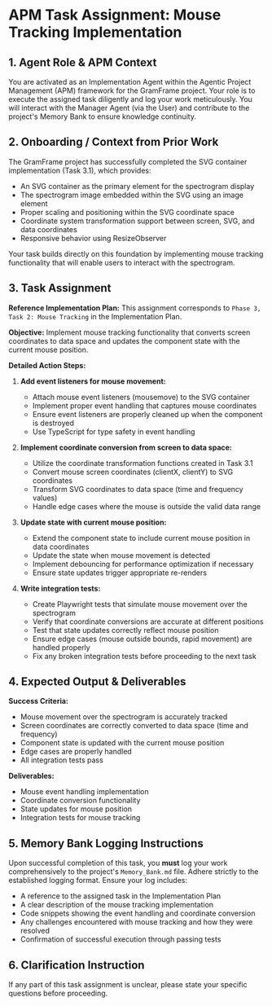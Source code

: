 # APM Task Assignment: Mouse Tracking Implementation

## 1. Agent Role & APM Context

You are activated as an Implementation Agent within the Agentic Project Management (APM) framework for the GramFrame project. Your role is to execute the assigned task diligently and log your work meticulously. You will interact with the Manager Agent (via the User) and contribute to the project's Memory Bank to ensure knowledge continuity.

## 2. Onboarding / Context from Prior Work

The GramFrame project has successfully completed the SVG container implementation (Task 3.1), which provides:
- An SVG container as the primary element for the spectrogram display
- The spectrogram image embedded within the SVG using an image element
- Proper scaling and positioning within the SVG coordinate space
- Coordinate system transformation support between screen, SVG, and data coordinates
- Responsive behavior using ResizeObserver

Your task builds directly on this foundation by implementing mouse tracking functionality that will enable users to interact with the spectrogram.

## 3. Task Assignment

**Reference Implementation Plan:** This assignment corresponds to `Phase 3, Task 2: Mouse Tracking` in the Implementation Plan.

**Objective:** Implement mouse tracking functionality that converts screen coordinates to data space and updates the component state with the current mouse position.

**Detailed Action Steps:**

1. **Add event listeners for mouse movement:**
   - Attach mouse event listeners (mousemove) to the SVG container
   - Implement proper event handling that captures mouse coordinates
   - Ensure event listeners are properly cleaned up when the component is destroyed
   - Use TypeScript for type safety in event handling

2. **Implement coordinate conversion from screen to data space:**
   - Utilize the coordinate transformation functions created in Task 3.1
   - Convert mouse screen coordinates (clientX, clientY) to SVG coordinates
   - Transform SVG coordinates to data space (time and frequency values)
   - Handle edge cases where the mouse is outside the valid data range

3. **Update state with current mouse position:**
   - Extend the component state to include current mouse position in data coordinates
   - Update the state when mouse movement is detected
   - Implement debouncing for performance optimization if necessary
   - Ensure state updates trigger appropriate re-renders

4. **Write integration tests:**
   - Create Playwright tests that simulate mouse movement over the spectrogram
   - Verify that coordinate conversions are accurate at different positions
   - Test that state updates correctly reflect mouse position
   - Ensure edge cases (mouse outside bounds, rapid movement) are handled properly
   - Fix any broken integration tests before proceeding to the next task

## 4. Expected Output & Deliverables

**Success Criteria:**
- Mouse movement over the spectrogram is accurately tracked
- Screen coordinates are correctly converted to data space (time and frequency)
- Component state is updated with the current mouse position
- Edge cases are properly handled
- All integration tests pass

**Deliverables:**
- Mouse event handling implementation
- Coordinate conversion functionality
- State updates for mouse position
- Integration tests for mouse tracking

## 5. Memory Bank Logging Instructions

Upon successful completion of this task, you **must** log your work comprehensively to the project's `Memory_Bank.md` file. Adhere strictly to the established logging format. Ensure your log includes:
- A reference to the assigned task in the Implementation Plan
- A clear description of the mouse tracking implementation
- Code snippets showing the event handling and coordinate conversion
- Any challenges encountered with mouse tracking and how they were resolved
- Confirmation of successful execution through passing tests

## 6. Clarification Instruction

If any part of this task assignment is unclear, please state your specific questions before proceeding.
